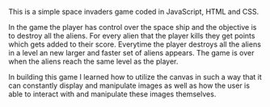 This is a simple space invaders game coded in JavaScript, HTML and CSS.

In the game the player has control over the space ship and the objective is to destroy all the aliens.
For every alien that the player kills they get points which gets added to their score.
Everytime the player destroys all the aliens in a level an new larger and faster set of aliens appears.
The game is over when the aliens reach the same level as the player.

In building this game I learned how to utilize the canvas in such a way that it can constantly display and manipulate images as well as how the user is able to interact with and manipulate these images themselves.

